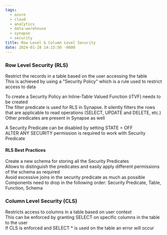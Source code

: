 ```yaml
---
tags:
  - azure
  - cloud
  - analytics
  - data-warehouse
  - synapse
  - security
title: Row Level & Column Level Security
date: 2024-01-28 14:15:56 -0600
---
```


### Row Level Security (RLS)

Restrict the records in a table based on the user accessing the table  
This is achieved by using a "Security Policy" which is a rule used to restrict access to data

To create a Security Policy an Inline-Table Valued Function (iTVF) needs to be created  
The filter predicate is used for RLS in Synapse. It silently filters the rows that are applicable to read operations (SELECT, UPDATE and DELETE, etc.)  
Other predicates are present in Synapse as well

A Security Predicate can be disabled by setting STATE = OFF  
ALTER ANY SECURITY permission is required to work with Security Predicate

#### RLS Best Practices

Create a new schema for storing all the Security Predicates  
Allows to distinguish the predicates and easily apply different permissions of the schema as required  
Avoid excessive joins in the security predicate as much as possible  
Components need to drop in the following order: Security Predicate, Table, Function, Schema

### Column Level Security (CLS)

Restricts access to columns in a table based on user context  
This can be enforced by granting SELECT on specific columns in the table to the user  
If CLS is enforced and SELECT * is used on the table an error will occur